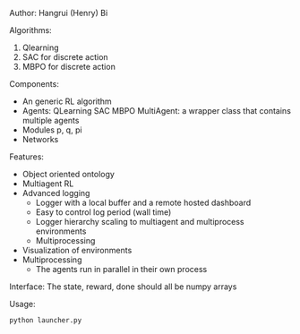 Author: Hangrui (Henry) Bi

Algorithms:
1. Qlearning
2. SAC for discrete action
3. MBPO for discrete action

Components:
* An generic RL algorithm
* Agents: 
        QLearning
        SAC
        MBPO
        MultiAgent: a wrapper class that contains multiple agents
* Modules
        p, q, pi
* Networks
    
Features:
* Object oriented ontology
* Multiagent RL
* Advanced logging
    * Logger with a local buffer and a remote hosted dashboard
    * Easy to control log period (wall time)
    * Logger hierarchy scaling to multiagent and multiprocess environments
    * Multiprocessing
* Visualization of environments
* Multiprocessing
    * The agents run in parallel in their own process

Interface:
The state, reward, done should all be numpy arrays

Usage:
```python
python launcher.py
```